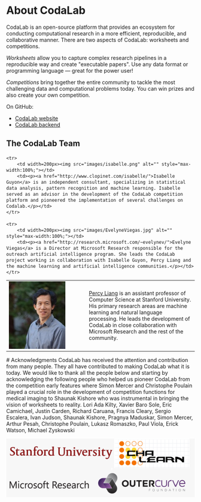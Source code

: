 # About CodaLab
CodaLab is an open-source platform that provides an ecosystem for conducting computational research in a more efficient, reproducible, and collaborative manner.  There are two aspects of CodaLab:
worksheets and competitions.

_Worksheets_ allow you to capture complex research pipelines in a reproducible way and create "executable papers". Use any data format or programming language — great for the power user!

_Competitions_ bring together the entire community to tackle the most challenging data and computational problems today. You can win prizes and also create your own competition.

On GitHub:
- [CodaLab website](https://github.com/codalab/codalab)
- [CodaLab backend](https://github.com/codalab/codalab-cli)

## The CodaLab Team
<table>
    <tr>
        <td width=200px><img src="images/percy.jpeg" alt="" style="max-width:100%;"></td>
        <td><p><a href="http://cs.stanford.edu/%7Epliang/">Percy Liang</a> is an assistant professor of Computer Science at Stanford University. His primary research areas are machine learning and natural language processing.  He leads the development of CodaLab in close collaboration with Microsoft Research and the rest of the community.</p></td>
    </tr>

    <tr>
        <td width=200px><img src="images/isabelle.png" alt="" style="max-width:100%;"></td>
        <td><p><a href="http://www.clopinet.com/isabelle/">Isabelle Guyon</a> is an independent consultant, specializing in statistical data analysis, pattern recognition and machine learning. Isabelle served as an advisor in the development of the CodaLab competition platform and pioneered the implementation of several challenges on Codalab.</p></td>
    </tr>

    <tr>
        <td width=200px><img src="images/EvelyneViegas.jpg" alt="" style="max-width:100%;"></td>
        <td><p><a href="http://research.microsoft.com/~evelynev/">Evelyne Viegas</a> is a Director at Microsoft Research responsible for the outreach artificial intelligence program. She leads the CodaLab project working in collaboration with Isabelle Guyon, Percy Liang and the machine learning and artificial intelligence communities.</p></td>
    </tr>
</table>

<p>
# Acknowledgments
CodaLab has received the attention and contribution from many people. They all have contributed to making CodaLab what it is today. We would like to thank all the people below and starting by acknowledging the following people who helped us pioneer CodaLab from the competition early features where Simon Mercer and Christophe Poulain played a crucial role in the development of competition functions for medical imaging to Shaunak Kishore who was instrumental in bringing the vision of worksheets to reality. 
Lori Ada Kilty, Xavier Baro Sole, Eric Camichael, Justin Carden, Richard Caruana, Francis Cleary, Sergio Escalera, Ivan Judson, Shaunak Kishore, Pragnya Maduskar, Simon Mercer, Arthur Pesah, Christophe Poulain, Lukasz Romaszko, Paul Viola, Erick Watson, Michael Zyskowski

![](images/logo_collage.png)